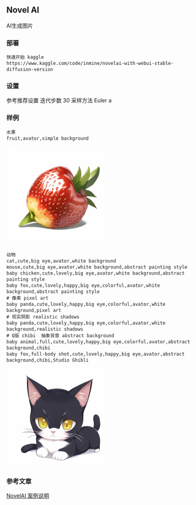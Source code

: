 ## Novel AI
AI生成图片
### 部署
```
快速开始 kaggle
https://www.kaggle.com/code/inmine/novelai-with-webui-stable-diffusion-version
```
### 设置
参考推荐设置 迭代步数 30  采样方法 Euler a
### 样例
```
水果
fruit,avator,simple background
```
![](novelai/00018-803961934-fruit,avator,s.png)
```
动物
cat,cute,big eye,avator,white background
mouse,cute,big eye,avator,white background,abstract painting style
baby chicken,cute,lovely,big eye,avator,white background,abstract painting style
baby fox,cute,lovely,happy,big eye,colorful,avator,white background,abstract painting style
# 像素 pixel art
baby panda,cute,lovely,happy,big eye,colorful,avator,white background,pixel art
# 现实阴影 realistic shadows
baby panda,cute,lovely,happy,big eye,colorful,avator,white background,realistic shadows
# Q版 chibi  抽象背景 abstract background
baby animal,full,cute,lovely,happy,big eye,colorful,avator,abstract background,chibi
baby fox,full-body shot,cute,lovely,happy,big eye,avator,abstract background,chibi,Studio Ghibli
```
![](novelai/00037-2094530865-cat,cute,big_.png)

### 参考文章
[NovelAI 案例说明](https://www.yuque.com/longyuye/lmgcwy)